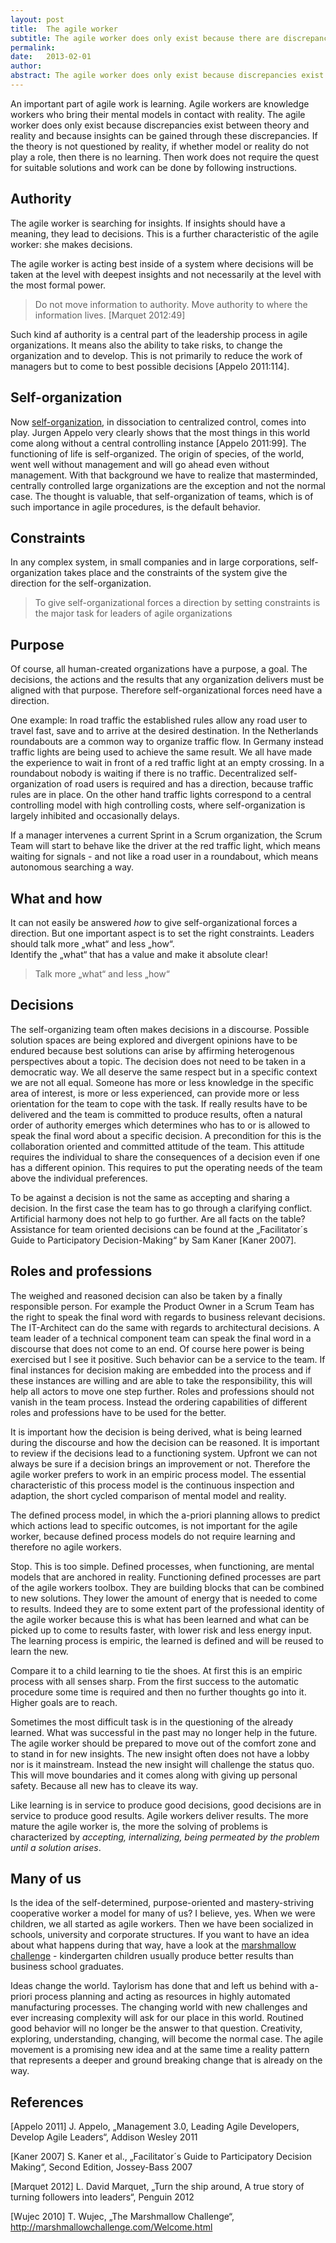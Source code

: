 ```yaml
---
layout: post
title:  The agile worker
subtitle: The agile worker does only exist because there are discrepancies between theory and reality
permalink:
date:   2013-02-01
author:
abstract: The agile worker does only exist because discrepancies exist between theory and reality and because insights can be gained through these discrepancies.
---
```

An important part of agile work is learning. Agile workers are knowledge workers who bring their mental models in contact with reality. The agile worker does only exist because discrepancies exist between theory and reality and because insights can be gained through these discrepancies. If the theory is not questioned by reality, if whether model or reality do not play a role, then there is no learning. Then work does not require the quest for suitable solutions and work can be done by following instructions.

Authority
---
The agile worker is searching for insights. If insights should have a meaning, they lead to decisions. This is a further characteristic of the agile worker: she makes decisions.

The agile worker is acting best inside of a system where decisions will be taken at the level with deepest insights and not necessarily at the level with the most formal power.

> Do not move information to authority. Move authority to where the information lives. [Marquet 2012:49]

Such kind af authority is a central part of the leadership process in agile organizations. It means also the ability to take risks, to change the organization and to develop. This is not primarily to reduce the work of managers but to come to best possible decisions [Appelo 2011:114].

Self-organization
---

Now [self-organization]({{site.url}}/self-organization), in dissociation to centralized control, comes into play. Jurgen Appelo very clearly shows that the most things in this world come along without a central controlling instance [Appelo 2011:99]. The functioning of life is self-organized. The origin of species, of the world, went well without management and will go ahead even without management. With that background we have to realize that masterminded, centrally controlled large  organizations are the exception and not the normal case. The thought is valuable, that self-organization of teams, which is of such importance in agile procedures, is the default behavior.

Constraints
---

In any complex system, in small companies and in large corporations, self-organization takes place and the constraints of the system give the direction for the self-organization.

> To give self-organizational forces a direction by setting constraints is the major task for leaders of agile organizations

Purpose
---

Of course, all human-created organizations have a purpose, a goal. The decisions, the actions and the results that any organization delivers must be aligned with that purpose. Therefore self-organizational forces need have a direction.

One example: In road traffic the established rules allow any road user to travel fast, save and to arrive at the desired destination. In the Netherlands roundabouts are a common way to organize traffic flow. In Germany instead traffic lights are being used to achieve the same result. We all have made the experience to wait in front of a red traffic light at an empty crossing. In a roundabout nobody is waiting if there is no traffic. Decentralized self-organization of road users is required and has a direction, because traffic rules are in place. On the other hand traffic lights correspond to a central controlling model with high controlling costs, where self-organization is largely inhibited and occasionally delays.

If a manager intervenes a current Sprint in a Scrum organization, the Scrum Team will start to behave like the driver at the red traffic light, which means waiting for signals - and not like a road user in a roundabout, which means autonomous searching a way.

What and how
---

It can not easily be answered *how* to give self-organizational forces a direction. But one important aspect is to set the right constraints. Leaders should talk more „what“ and less „how“.  
Identify the „what“ that has a value and make it absolute clear!

> Talk more „what“ and less „how“

Decisions
---
The self-organizing team often makes decisions in a discourse. Possible solution spaces are being explored and divergent opinions have to be endured because best solutions can arise by affirming heterogenous perspectives about a topic. The decision does not need to be taken in a democratic way. We all deserve the same respect but in a specific context we are not all equal. Someone has more or less knowledge in the specific area of interest, is more or less experienced, can provide more or less orientation for the team to cope with the task. If really results have to be delivered and the team is committed to produce results, often a natural order of authority emerges which determines who has to or is allowed to speak the final word about a specific decision. A precondition for this is the collaboration oriented and committed attitude of the team. This attitude requires the individual to share the consequences of a decision even if one has a different opinion. This requires to put the operating needs of the team above the individual preferences.

To be against a decision is not the same as accepting and sharing a decision. In the first case the team has to go through a clarifying conflict. Artificial harmony does not help to go further. Are all facts on the table? Assistance for team oriented decisions can be found at the „Facilitator´s Guide to Participatory Decision-Making“ by Sam Kaner [Kaner 2007].

Roles and professions
---
The weighed and reasoned decision can also be taken by a finally responsible person. For example the Product Owner in a Scrum Team has the right to speak the final word with regards to business relevant decisions. The IT-Architect can do the same with regards to architectural decisions. A team leader of a technical component team can speak the final word in a discourse that does not come to an end. Of course here power is being exercised but I see it positive. Such behavior can be a service to the team. If final instances for decision making are embedded into the process and if these instances are willing and are able to take the responsibility, this will help all actors to move one step further. Roles and professions should not vanish in the team process. Instead the ordering capabilities of different roles and professions have to be used for the better.

It is important how the decision is being derived, what is being learned during the discourse and how the decision can be reasoned. It is important to review if the decisions lead to a functioning system. Upfront we can not always be sure if a decision brings an improvement or not. Therefore the agile worker prefers to work in an empiric process model. The essential characteristic of this process model is the continuous inspection and adaption, the short cycled comparison of mental model and reality.

The defined process model, in which the a-priori planning allows to predict which actions lead to specific outcomes, is not important for the agile worker, because defined process models do not require learning and therefore no agile workers.

Stop. This is too simple. Defined processes, when functioning, are mental models that are anchored in reality. Functioning defined processes are part of the agile workers toolbox. They are building blocks that can be combined to new solutions. They lower the amount of energy that is needed to come to results. Indeed they are to some extent part of the professional identity of the agile worker because this is what has been learned and what can be picked up to come to results faster, with lower risk and less energy input. The learning process is empiric, the learned is defined and will be reused to learn the new.

Compare it to a child learning to tie the shoes. At first this is an empiric process with all senses sharp. From the first success to the automatic procedure some time is required and then no further thoughts go into it. Higher goals are to reach.

Sometimes the most difficult task is in the questioning of the already learned. What was successful in the past may no longer help in the future. The agile worker should be prepared to move out of the comfort zone and to stand in for new insights. The new insight often does not have a lobby nor is it mainstream. Instead the new insight will challenge the status quo. This will move boundaries and it comes along with giving up personal safety. Because all new has to cleave its way.

Like learning is in service to produce good decisions, good decisions are in service to produce good results. Agile workers deliver results. The more mature the agile worker is, the more the solving of problems is characterized by *accepting, internalizing, being permeated by the problem until a solution arises*.

Many of us
---
Is the idea of the self-determined, purpose-oriented and mastery-striving cooperative worker a model for many of us? I believe, yes. When we were children, we all started as agile workers. Then we have been socialized in schools, university and corporate structures. If you want to have an idea about what happens during that way, have a look at the [marshmallow challenge][wujec] - kindergarten children usually produce better results than business school graduates.

Ideas change the world. Taylorism has done that and left us behind with a-priori process planning and acting as resources in highly automated manufacturing processes. The changing world with new challenges and ever increasing complexity will ask for our place in this world. Routined good behavior will no longer be the answer to that question. Creativity, exploring, understanding, changing, will become the normal case. The agile movement is a promising new idea and at the same time a reality pattern that represents a deeper and ground breaking change that is already on the way.

References
---
[Appelo 2011] J. Appelo, „Management 3.0, Leading Agile Developers, Develop Agile Leaders“, Addison Wesley 2011

[Kaner 2007] S. Kaner et al., „Facilitator´s Guide to Participatory Decision Making“, Second Edition, Jossey-Bass 2007

[Marquet 2012] L. David Marquet, „Turn the ship around, A true story of turning followers into leaders“, Penguin 2012

[wujec]: http://marshmallowchallenge.com/Welcome.html
[Wujec 2010] T. Wujec, „The Marshmallow Challenge“, <http://marshmallowchallenge.com/Welcome.html>
